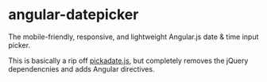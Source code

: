 # angular-datepicker

The mobile-friendly, responsive, and lightweight Angular.js date &amp; time input picker.

This is basically a rip off [pickadate.js](https://github.com/amsul/pickadate.js), but completely removes the jQuery dependencnies and adds Angular directives.
